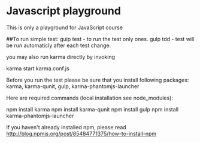 # Javascript playground
This is  only a playground for JavaScript course

##To run simple test: 
gulp test - to run the test only ones.
gulp tdd - test will be run automaticly after each test change. 

you may also run karma directly by invoking 

karma start karma.conf.js

Before you run the test please be sure that you install following packages: karma, karma-qunit, gulp, karma-phantomjs-launcher

Here are required commands (local installation see node_modules):

npm install karma
npm install karma-qunit
npm install gulp
npm install karma-phantomjs-launcher

If you haven't already installed npm, please read http://blog.npmjs.org/post/85484771375/how-to-install-npm


